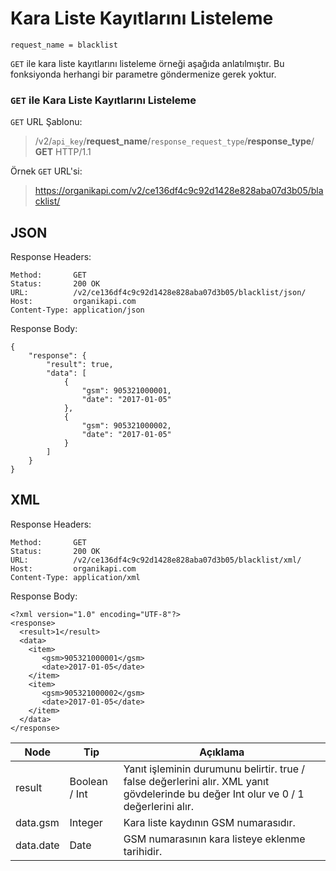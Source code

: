 
# Kara Liste Kayıtlarını Listeleme

```
request_name = blacklist
```

`GET` ile kara liste kayıtlarını listeleme örneği aşağıda anlatılmıştır. Bu fonksiyonda herhangi bir parametre göndermenize gerek yoktur.

### `GET` ile Kara Liste Kayıtlarını Listeleme

`GET` URL Şablonu:
> /v2/`api_key`/**request_name**/`response_request_type`/**response_type**/
**GET** HTTP/1.1

Örnek `GET` URL'si:
> https://organikapi.com/v2/ce136df4c9c92d1428e828aba07d3b05/blacklist/

## JSON
Response Headers:
```
Method:       GET
Status:       200 OK
URL:          /v2/ce136df4c9c92d1428e828aba07d3b05/blacklist/json/
Host:         organikapi.com
Content-Type: application/json
```
Response Body:
```
{
    "response": {
        "result": true,
        "data": [
            {
                "gsm": 905321000001,
                "date": "2017-01-05"
            },
            {
                "gsm": 905321000002,
                "date": "2017-01-05"
            }
        ]
    }
}
```

## XML

Response Headers:
```
Method:       GET
Status:       200 OK
URL:          /v2/ce136df4c9c92d1428e828aba07d3b05/blacklist/xml/
Host:         organikapi.com
Content-Type: application/xml
```
Response Body:
```
<?xml version="1.0" encoding="UTF-8"?>
<response>
  <result>1</result>
  <data>
    <item>
       <gsm>905321000001</gsm>
       <date>2017-01-05</date>
    </item>
    <item>
       <gsm>905321000002</gsm>
       <date>2017-01-05</date>
    </item> 
  </data>
</response>
```
|Node|Tip|Açıklama|
|-|-|-|
|result|Boolean / Int|Yanıt işleminin durumunu belirtir. true / false değerlerini alır. XML yanıt gövdelerinde bu değer Int olur ve 0 / 1 değerlerini alır.
|data.gsm|Integer|Kara liste kaydının GSM numarasıdır.
|data.date|Date|GSM numarasının kara listeye eklenme tarihidir.
